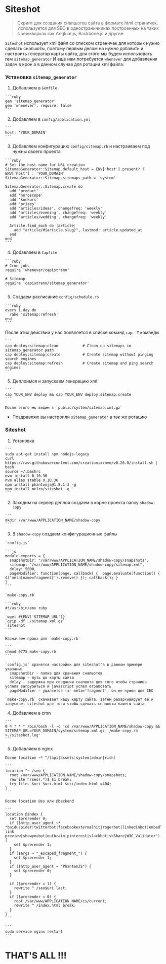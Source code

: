# Siteshot

> Скрипт для создания снапшотов сайта в формате html страничек.
> Используется для SEO в одностраничниках построенных на таких фреймворках как Angluar.js, Backbone.js и другие


`Siteshot` использует xml файл со списком страничек для которых нужно сделать снапшоты, поэтому первым делом на нужно добавить и настроить генератор карты сайта, для этого мы будем использовать гем `sitemap_generator`
И еще нам потребуется `whenever` для добавления задач в крон а в данном случае для ротации xml файла.

### Установка `sitemap_generator`

  1. Добавляем в `Gemfile`

    ```ruby
    gem 'sitemap_generator'
    gem 'whenever', require: false
    ```

  2. Добавляем в `config/application.yml`

    ```
    host: 'YOUR_DOMAIN'
    ```

  3. Добавляем конфигурацию `config/sitemap.rb` и настраиваем под нужны своего проекта

    ```ruby
    # Set the host name for URL creation
    SitemapGenerator::Sitemap.default_host = ENV['host'].present? ? ENV['host'] : 'YOUR_DOMAIN'
    SitemapGenerator::Sitemap.sitemaps_path = 'system'

    SitemapGenerator::Sitemap.create do
      add 'product'
      add 'horoscope'
      add 'konkurs'
      add 'prizes'
      add 'articles/ideas', changefreq: 'weekly'
      add 'articles/evening', changefreq: 'weekly'
      add 'articles/wedding', changefreq: 'weekly'

      Article.find_each do |article|
        add "article/#{article.slug}", lastmod: article.updated_at
      end
    end
    ```

  4. Добавляем в `Capfile`

    ```ruby
    # Cron jobs
    require 'whenever/capistrano'

    # Sitemap
    require 'capistrano/sitemap_generator'
    ```

  5. Создаем расписание `config/schedule.rb`

    ```ruby
    every 1.day do
      rake 'sitemap:refresh'
    end
    ```

  После этих действий у нас появляется в списке команд `cap -T` команды

    ```
    cap deploy:sitemap:clean           # Clean up sitemaps in sitemap_generator path
    cap deploy:sitemap:create          # Create sitemap without pinging search engines
    cap deploy:sitemap:refresh         # Create sitemap and ping search engines
    ```


  5. Деплоимся и запускаем генерацию xml

    ```
    cap YOUR_ENV deploy && cap YOUR_ENV deploy:sitemap:create
    ```

    После этого мы видим в `public/system/sitemap.xml.gz`

  * Поздравляю вы настроили `sitemap_generator` а так же ротацию

### Siteshot

  1. Установка

    ```
    sudo apt-get install npm nodejs-legacy
    curl https://raw.githubusercontent.com/creationix/nvm/v0.26.0/install.sh | bash
    source ~/.bashrc
    nvm install 0.10.36
    nvm alias stable 0.10.36
    npm install phantomjs@1.8.1-3 -g
    npm install ne1ro/siteshot -g
    ```

  2. Заходим на сервер деплоя создаем в корне проекта папку `shadow-copy`

    ```
    mkdir /var/www/APPLICATION_NAME/shadow-copy
    ```

  3. В `shadow-copy` создаем конфигурационные файлы

    `config.js`

    ```js
    module.exports = {
      snapshotDir: "/var/www/APPLICATION_NAME/shadow-copy/snapshots",
      sitemap: "/var/www/APPLICATION_NAME/shadow-copy/sitemap.xml",
      delay: 5000,
      pageModifier: function(page, callback) {  page.evaluate(function() { $('meta[name=fragment]').remove() }); callback(); }
    }
    ```

    `make-copy.rb`

    ```ruby
    #!/usr/bin/env ruby

    `wget #{ENV['SITEMAP_URL']}`
    `gzip -df ./sitemap.xml.gz`
    `siteshot`
    ```

    Назначаем права для `make-copy.rb`

    ```
    chmod 0775 make-copy.rb
    ```

    `config.js` хранятся настройки для siteshot'a в данном примере указаны:
      snapshotDir - папка для хранения снапшотов
      sitemap - путь до карты сайта
      delay - задержка при создании снапшота для того чтобы страница успела загрузиться и javascript успел отработать
      pageModifier - удаляется тэг meta='fragment', он не нужен для СЕО

    `make-copy.rb` скачивает нашу карту сайта, затем разархивирует ее и запускает siteshot для того чтобы сделать снапшоты нашего сайта

  4. Добавляем в cron

    ```
    0 4 * * * /bin/bash -l -c 'cd /var/www/APPLICATION_NAME/shadow-copy && SITEMAP_URL=YOUR_DOMAIN/system/sitemap.xml.gz ./make-copy.rb >./siteshot.log'
    ```


  5. Добавляем в nginx

    После location ~* ^/(api|assets|system|admin|rich)

    ```
    location ^~ /seo {
      root /var/www/APPLICATION_NAME/shadow-copy/snapshots;
      rewrite ^/seo(.*)$ $1 break;
      try_files $uri $uri.html $uri/index.html =404;
    }
    ```

    После location @ss или @backend

    ```
    location @index {
      set $prerender 0;
      if ($http_user_agent ~* "baiduspider|twitterbot|facebookexternalhit|rogerbot|linkedinbot|embedly|quora link preview|showyoubot|outbrain|pinterest|slackbot|vkShare|W3C_Validator") {
        set $prerender 1;
      }
      if ($args ~ "_escaped_fragment_") {
        set $prerender 1;
      }
      if ($http_user_agent ~ "PhantomJS") {
        set $prerender 0;
      }

      if ($prerender = 1) {
        rewrite ^ /seo$uri last;
      }
      if ($prerender = 0) {
        root /var/www/APPLICATION_NAME/cs/current;
        rewrite ^ /index.html break;
      }
    }
    ```

    ```
    sudo service nginx restart
    ```

 # THAT'S ALL !!!
